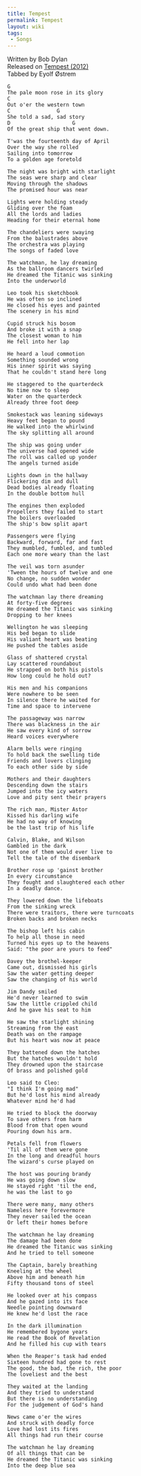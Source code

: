 ```yaml
---
title: Tempest
permalink: Tempest
layout: wiki
tags:
 - Songs
---
```


Written by Bob Dylan  
Released on [Tempest (2012)](Tempest (2012))  
Tabbed by Eyolf Østrem

    G
    The pale moon rose in its glory
    C
    Out o'er the western town
    C               G
    She told a sad, sad story
    D                    G
    Of the great ship that went down.

    T'was the fourteenth day of April
    Over the way she rolled
    Sailing into tomorrow
    To a golden age foretold

    The night was bright with starlight
    The seas were sharp and clear
    Moving through the shadows
    The promised hour was near

    Lights were holding steady
    Gliding over the foam
    All the lords and ladies
    Heading for their eternal home

    The chandeliers were swaying
    From the balustrades above
    The orchestra was playing
    The songs of faded love

    The watchman, he lay dreaming
    As the ballroom dancers twirled
    He dreamed the Titanic was sinking
    Into the underworld

    Leo took his sketchbook
    He was often so inclined
    He closed his eyes and painted
    The scenery in his mind

    Cupid struck his bosom
    And broke it with a snap
    The closest woman to him
    He fell into her lap

    He heard a loud commotion
    Something sounded wrong
    His inner spirit was saying
    That he couldn't stand here long

    He staggered to the quarterdeck
    No time now to sleep
    Water on the quarterdeck
    Already three foot deep

    Smokestack was leaning sideways
    Heavy feet began to pound
    He walked into the whirlwind
    The sky splitting all around

    The ship was going under
    The universe had opened wide
    The roll was called up yonder
    The angels turned aside

    Lights down in the hallway
    Flickering dim and dull
    Dead bodies already floating
    In the double bottom hull

    The engines then exploded
    Propellers they failed to start
    The boilers overloaded
    The ship's bow split apart

    Passengers were flying
    Backward, forward, far and fast
    They mumbled, fumbled, and tumbled
    Each one more weary than the last

    The veil was torn asunder
    'Tween the hours of twelve and one
    No change, no sudden wonder
    Could undo what had been done

    The watchman lay there dreaming
    At forty-five degrees
    He dreamed the Titanic was sinking
    Dropping to her knees

    Wellington he was sleeping
    His bed began to slide
    His valiant heart was beating
    He pushed the tables aside

    Glass of shattered crystal
    Lay scattered roundabout
    He strapped on both his pistols
    How long could he hold out?

    His men and his companions
    Were nowhere to be seen
    In silence there he waited for
    Time and space to intervene

    The passageway was narrow
    There was blackness in the air
    He saw every kind of sorrow
    Heard voices everywhere

    Alarm bells were ringing
    To hold back the swelling tide
    Friends and lovers clinging
    To each other side by side

    Mothers and their daughters
    Descending down the stairs
    Jumped into the icy waters
    Love and pity sent their prayers

    The rich man, Mister Astor
    Kissed his darling wife
    He had no way of knowing
    be the last trip of his life

    Calvin, Blake, and Wilson
    Gambled in the dark
    Not one of them would ever live to
    Tell the tale of the disembark

    Brother rose up 'gainst brother
    In every circumstance
    They fought and slaughtered each other
    In a deadly dance.

    They lowered down the lifeboats
    From the sinking wreck
    There were traitors, there were turncoats
    Broken backs and broken necks

    The bishop left his cabin
    To help all those in need
    Turned his eyes up to the heavens
    Said: "the poor are yours to feed"

    Davey the brothel-keeper
    Came out, dismissed his girls
    Saw the water getting deeper
    Saw the changing of his world

    Jim Dandy smiled
    He'd never learned to swim
    Saw the little crippled child
    And he gave his seat to him

    He saw the starlight shining
    Streaming from the east
    Death was on the rampage
    But his heart was now at peace

    They battened down the hatches
    But the hatches wouldn't hold
    They drowned upon the staircase
    Of brass and polished gold

    Leo said to Cleo:
    "I think I'm going mad"
    But he'd lost his mind already
    Whatever mind he'd had

    He tried to block the doorway
    To save others from harm
    Blood from that open wound
    Pouring down his arm.

    Petals fell from flowers
    'Til all of them were gone
    In the long and dreadful hours
    The wizard's curse played on

    The host was pouring brandy
    He was going down slow
    He stayed right 'til the end,
    he was the last to go

    There were many, many others
    Nameless here forevermore
    They never sailed the ocean
    Or left their homes before

    The watchman he lay dreaming
    The damage had been done
    He dreamed the Titanic was sinking
    And he tried to tell someone

    The Captain, barely breathing
    Kneeling at the wheel
    Above him and beneath him
    Fifty thousand tons of steel

    He looked over at his compass
    And he gazed into its face
    Needle pointing downward
    He knew he'd lost the race

    In the dark illumination
    He remembered bygone years
    He read the Book of Revelation
    And he filled his cup with tears

    When the Reaper's task had ended
    Sixteen hundred had gone to rest
    The good, the bad, the rich, the poor
    The loveliest and the best

    They waited at the landing
    And they tried to understand
    But there is no understanding
    For the judgement of God's hand

    News came o'er the wires
    And struck with deadly force
    Love had lost its fires
    All things had run their course

    The watchman he lay dreaming
    Of all things that can be
    He dreamed the Titanic was sinking
    Into the deep blue sea
